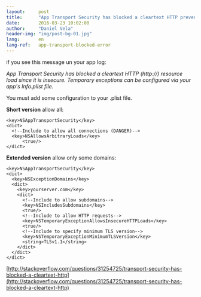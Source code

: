 ```yaml
---
layout:     post
title:      "App Transport Security has blocked a cleartext HTTP prevent http queries to success"
date:       2016-03-23 10:02:00
author:     "Daniel Vela"
header-img: "img/post-bg-01.jpg"
lang:       en
lang-ref:   app-transport-blocked-error
---
```


if you see this message un your app log:     
   
*App Transport Security has blocked a cleartext HTTP (http://) resource load since it is insecure. Temporary exceptions can be configured via your app's Info.plist file.*

You must add some configuration to your <project>.plist file.    

**Short version** allow all:      

	<key>NSAppTransportSecurity</key>
	<dict>
	  <!--Include to allow all connections (DANGER)-->
	  <key>NSAllowsArbitraryLoads</key>
	      <true/>
	</dict>	

**Extended version** allow only some domains:    

	<key>NSAppTransportSecurity</key>
	<dict>
	  <key>NSExceptionDomains</key>
	  <dict>
	    <key>yourserver.com</key>
	    <dict>
	      <!--Include to allow subdomains-->
	      <key>NSIncludesSubdomains</key>
	      <true/>
	      <!--Include to allow HTTP requests-->
	      <key>NSTemporaryExceptionAllowsInsecureHTTPLoads</key>
	      <true/>
	      <!--Include to specify minimum TLS version-->
	      <key>NSTemporaryExceptionMinimumTLSVersion</key>
	      <string>TLSv1.1</string>
	    </dict>
	  </dict>
	</dict>

[http://stackoverflow.com/questions/31254725/transport-security-has-blocked-a-cleartext-http](http://stackoverflow.com/questions/31254725/transport-security-has-blocked-a-cleartext-http)